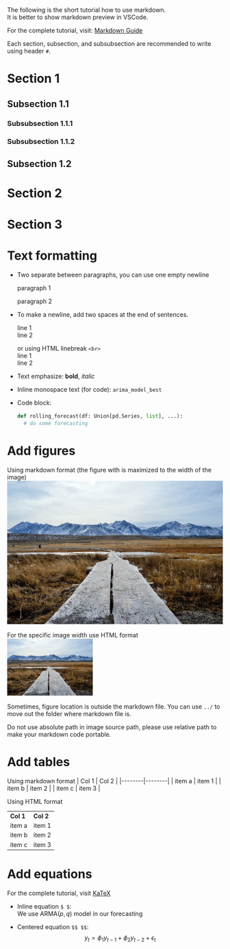 The following is the short tutorial how to use markdown.  
It is better to show markdown preview in VSCode.

For the complete tutorial, visit: [Markdown Guide](https://www.markdownguide.org/basic-syntax/)

Each section, subsection, and subsubsection are recommended to write using
header `#`.

# Section 1

## Subsection 1.1

### Subsubsection 1.1.1

### Subsubsection 1.1.2

## Subsection 1.2

# Section 2

# Section 3

# Text formatting

- Two separate between paragraphs, you can use one empty newline

  paragraph 1
  
  paragraph 2

- To make a newline, add two spaces at the end of sentences.

  line 1  
  line 2

  or using HTML linebreak `<br>`  
  line 1<br>line 2

- Text emphasize: **bold**, _italic_

- Inline monospace text (for code): `arima_model_best`

- Code block:
  ```py
  def rolling_forecast(df: Union[pd.Series, list], ...):
    # do some forecasting
  ```

# Add figures

Using markdown format (the figure with is maximized to the width of 
the image)
![Figure example](../figures/pexels-photo-41126.jpeg)

For the specific image width use HTML format  
<img src="../figures/pexels-photo-41126.jpeg" width=200>

Sometimes, figure location is outside the markdown file. You can
use `../` to move out the folder where markdown file is.

Do not use absolute path in image source path, please use relative path
to make your markdown code portable.

# Add tables

Using markdown format
| Col 1  | Col 2  |
|--------|--------|
| item a | item 1 |
| item b | item 2 |
| item c | item 3 |

Using HTML format
<table>
  <tr>
    <td> <b>Col 1
    <td> <b>Col 2
  <tr>
    <td> item a
    <td> item 1
  <tr>
    <td> item b
    <td> item 2
  <tr>
    <td> item c
    <td> item 3
</table>


# Add equations
For the complete tutorial, visit [KaTeX](https://katex.org/docs/supported)

- Inline equation `$ $`:   
  We use $\text{ARMA}(p,q)$ model in our forecasting

- Centered equation `$$ $$`:
  $$
    y_t = \phi_1 y_{t-1} + \phi_2 y_{t-2} + \epsilon_t
  $$
